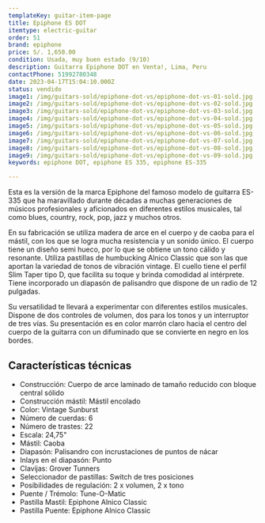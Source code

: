 ```yaml
---
templateKey: guitar-item-page
title: Epiphone ES DOT
itemtype: electric-guitar
order: 51
brand: epiphone
price: S/. 1,650.00
condition: Usada, muy buen estado (9/10)
description: Guitarra Epiphone DOT en Venta!, Lima, Peru
contactPhone: 51992780348
date: 2023-04-17T15:04:10.000Z
status: vendido
image1: /img/guitars-sold/epiphone-dot-vs/epiphone-dot-vs-01-sold.jpg
image2: /img/guitars-sold/epiphone-dot-vs/epiphone-dot-vs-02-sold.jpg
image3: /img/guitars-sold/epiphone-dot-vs/epiphone-dot-vs-03-sold.jpg
image4: /img/guitars-sold/epiphone-dot-vs/epiphone-dot-vs-04-sold.jpg
image5: /img/guitars-sold/epiphone-dot-vs/epiphone-dot-vs-05-sold.jpg
image6: /img/guitars-sold/epiphone-dot-vs/epiphone-dot-vs-06-sold.jpg
image7: /img/guitars-sold/epiphone-dot-vs/epiphone-dot-vs-07-sold.jpg
image8: /img/guitars-sold/epiphone-dot-vs/epiphone-dot-vs-08-sold.jpg
image9: /img/guitars-sold/epiphone-dot-vs/epiphone-dot-vs-09-sold.jpg
keywords: epiphone DOT, epiphone ES 335, epiphone ES-335

---
```

Esta es la versión de la marca Epiphone del famoso modelo de guitarra ES-335 que ha maravillado durante décadas a muchas generaciones de músicos profesionales y aficionados en diferentes estilos musicales, tal como blues, country, rock, pop, jazz y muchos otros.

En su fabricación se utiliza madera de arce en el cuerpo y de caoba para el mástil, con los que se logra mucha resistencia y un sonido único. El cuerpo tiene un diseño semi hueco, por lo que se obtiene un tono cálido y resonante.
Utiliza pastillas de humbucking Alnico Classic que son las que aportan la variedad de tonos de vibración vintage.
El cuello tiene el perfil Slim Taper tipo D, que facilita su toque y brinda comodidad al intérprete. Tiene incorporado un diapasón de palisandro que dispone de un radio de 12 pulgadas.

Su versatilidad te llevará a experimentar con diferentes estilos musicales. Dispone de dos controles de volumen, dos para los tonos y un interruptor de tres vías. Su presentación es en color marrón claro hacia el centro del cuerpo de la guitarra con un difuminado que se convierte en negro en los bordes.

## Características técnicas

* Construcción: Cuerpo de arce laminado de tamaño reducido con bloque central sólido
* Construcción mástil: Mástil encolado
* Color: Vintage Sunburst
* Número de cuerdas: 6
* Número de trastes: 22
* Escala: 24,75"
* Mástil: Caoba
* Diapasón: Palisandro con incrustaciones de puntos de nácar
* Inlays en el diapasón: Punto
* Clavijas: Grover Tunners
* Seleccionador de pastillas: Switch de tres posiciones
* Posibilidades de regulación: 2 x volumen, 2 x tono
* Puente / Trémolo: Tune-O-Matic
* Pastilla Mastil: Epiphone Alnico Classic
* Pastilla Puente: Epiphone Alnico Classic